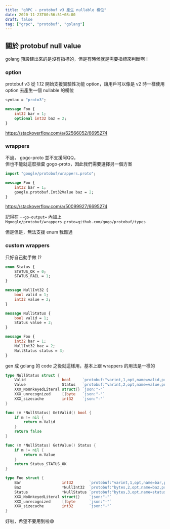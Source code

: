 ```yaml
---
title: "gRPC - protobuf v3 產生 nullable 欄位"
date: 2020-11-23T00:56:51+08:00
draft: false
tag: ["grpc", "protobuf", "golang"]
---
```


## 關於 protobuf null value
golang 預設建出來的是沒有指標的，但是有時候就是需要指標來判斷啊！

### option
protobuf v3 從 1.12 開始支援實驗性功能 option，讓用戶可以像是 v2 時一樣使用 option 去產生一個 nullable 的欄位
```protobuf
syntax = "proto3";

message Foo {
    int32 bar = 1;
    optional int32 baz = 2;
}
```
https://stackoverflow.com/a/62566052/6695274

### wrappers
不過， gogo-proto 並不支援阿QQ，  
但也不能就這麼捨棄 gogo-proto，因此我們需要選擇另一個方案
```proto
import "google/protobuf/wrappers.proto";

message Foo {
    int32 bar = 1;
    google.protobuf.Int32Value baz = 2;
}
```
https://stackoverflow.com/a/50099927/6695274

記得在 `--go-output=` 內加上 `Mgoogle/protobuf/wrappers.proto=github.com/gogo/protobuf/types`

但是但是，無法支援 enum 我難過

### custom wrappers

只好自己動手做 (?
```protobuf
enum Status {
    STATUS_OK = 0;
    STATUS_FAIL = 1;
}

message NullInt32 {
    bool valid = 1;
    int32 value = 2;
}

message NullStatus {
    bool valid = 1;
    Status value = 2;
}

message Foo {
    int32 bar = 1;
    NullInt32 baz = 2;
    NullStatus status = 3;
}
```

gen 成 golang 的 code 之後就這樣用，基本上跟 wrappers 的用法是一樣的
```go
type NullStatus struct {
	Valid                bool     `protobuf:"varint,1,opt,name=valid,proto3" json:"valid,omitempty"`
	Value                Status   `protobuf:"varint,2,opt,name=value,proto3,enum=blackblock.Status" json:"value,omitempty"`
	XXX_NoUnkeyedLiteral struct{} `json:"-"`
	XXX_unrecognized     []byte   `json:"-"`
	XXX_sizecache        int32    `json:"-"`
}

func (m *NullStatus) GetValid() bool {
	if m != nil {
		return m.Valid
	}
	return false
}

func (m *NullStatus) GetValue() Status {
	if m != nil {
		return m.Value
	}
	return Status_STATUS_OK
}

type Foo struct {
	Bar                  int32       `protobuf:"varint,1,opt,name=bar,proto3" json:"bar,omitempty"`
	Baz                  *NullInt32  `protobuf:"bytes,2,opt,name=baz,proto3" json:"baz,omitempty"`
	Status               *NullStatus `protobuf:"bytes,3,opt,name=status,proto3" json:"status,omitempty"`
	XXX_NoUnkeyedLiteral struct{}    `json:"-"`
	XXX_unrecognized     []byte      `json:"-"`
	XXX_sizecache        int32       `json:"-"`
}
```

好啦，希望不要用到啦😅
